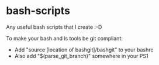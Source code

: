 bash-scripts
============

Any useful bash scripts that I create :-D 

To make your bash and ls tools be git compliant:
  - Add "source [location of bashgit]/bashgit" to your bashrc
  - Also add "$(parse_git_branch)" somewhere in your PS1 
